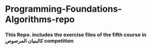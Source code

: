 # Programming-Foundations-Algorithms-repo

### This Repo. includes the exercise files of the fifth course in  كالبنيان المرصوص competition
